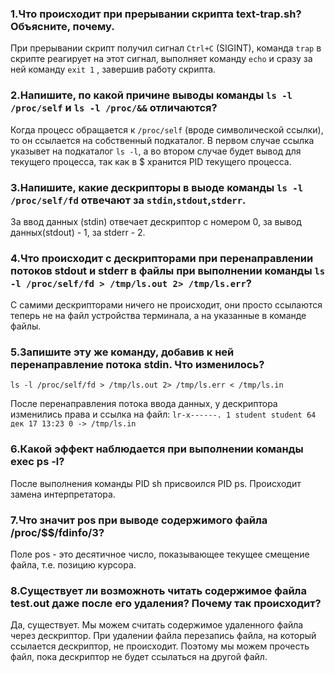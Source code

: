 ### 1.Что происходит при прерывании скрипта text-trap.sh? Объясните, почему.

При прерывании скрипт получил сигнал `Ctrl+C` (SIGINT), команда `trap` в скрипте реагирует на этот сигнал, выполняет команду `echo` и сразу за ней команду `exit 1` , завершив работу скрипта.

### 2.Напишите, по какой причине выводы команды `ls -l /proc/self` и `ls -l /proc/&&` отличаются?

Когда процесс обращается к `/proc/self` (вроде символической ссылки), то он ссылается на собственный  подкаталог. В первом случае ссылка указывет на подкаталог `ls -l`, а во втором случае будет вывод для текущего процесса, так как в $ хранится PID текущего процесса.

### 3.Напишите, какие дескрипторы в выоде команды `ls -l /proc/self/fd` отвечают за `stdin`,`stdout`,`stderr`.

За ввод данных (stdin) отвечает дескриптор с номером 0, за вывод данных(stdout) - 1, за stderr - 2.

### 4.Что происходит с дескрипторами при перенаправлении потоков stdout и stderr в файлы при выполнении команды `ls -l /proc/self/fd > /tmp/ls.out 2> /tmp/ls.err`?

С самими дескрипторами ничего не происходит, они просто ссылаются теперь не на файл устройства терминала, а на указанные в команде файлы.

### 5.Запишите эту же команду, добавив к ней перенаправление потока stdin. Что изменилось?

`ls -l /proc/self/fd > /tmp/ls.out 2> /tmp/ls.err < /tmp/ls.in`

После перенаправления потока ввода данных, у дескриптора изменились права и ссылка на файл:
`lr-x------. 1 student student 64 дек 17 13:23 0 -> /tmp/ls.in`

### 6.Какой эффект наблюдается при выполнении команды exec ps -l?

После выполнения команды PID sh присвоился PID ps. Происходит замена интерпретатора.

### 7.Что значит pos при выводе содержимого файла /proc/$$/fdinfo/3?

Поле pos - это десятичное число, показывающее текущее смещение файла, т.е. позицию курсора.
 
### 8.Существует ли возможноть читать содержимое файла test.out даже после его удаления? Почему так происходит?

Да, существует. Мы можем считать содержимое удаленного файла через дескриптор. При удалении файла перезапись файла, на который ссылается дескриптор, не происходит. Поэтому мы можем прочесть файл, пока дескриптор не будет ссылаться на другой файл.

